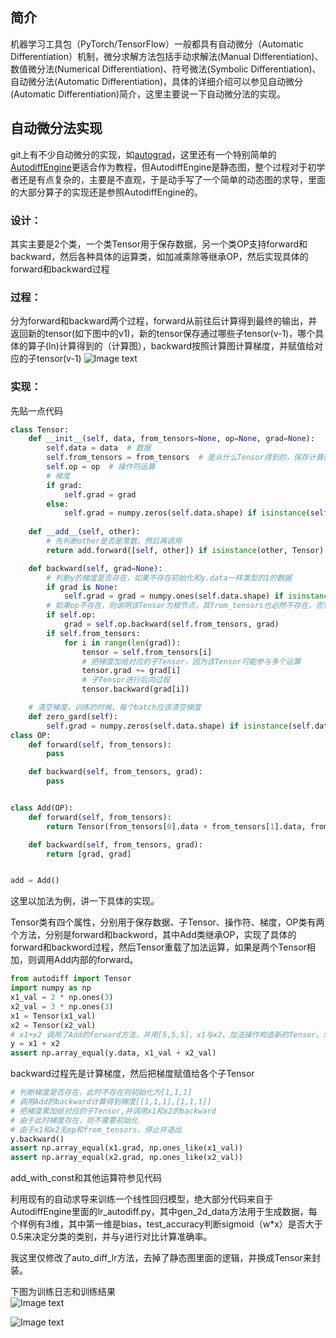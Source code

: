 ## 简介
机器学习工具包（PyTorch/TensorFlow）一般都具有自动微分（Automatic Differentiation）机制，微分求解方法包括手动求解法(Manual Differentiation)、数值微分法(Numerical Differentiation)、符号微法(Symbolic Differentiation)、自动微分法(Automatic Differentiation)，具体的详细介绍可以参见自动微分(Automatic Differentiation)简介，这里主要说一下自动微分法的实现。

## 自动微分法实现
git上有不少自动微分的实现，如[autograd](https://github.com/HIPS/autograd)，这里还有一个特别简单的[AutodiffEngine](https://github.com/mrcat2018/AutodiffEngine)更适合作为教程，但AutodiffEngine是静态图，整个过程对于初学者还是有点复杂的，主要是不直观，于是动手写了一个简单的动态图的求导，里面的大部分算子的实现还是参照AutodiffEngine的。

### 设计：
其实主要是2个类，一个类Tensor用于保存数据，另一个类OP支持forward和backward，然后各种具体的运算类，如加减乘除等继承OP，然后实现具体的forward和backward过程

### 过程：
分为forward和backward两个过程，forward从前往后计算得到最终的输出，并返回新的tensor(如下图中的v1)，新的tensor保存通过哪些子tensor(v-1)，哪个具体的算子(ln)计算得到的（计算图），backward按照计算图计算梯度，并赋值给对应的子tensor(v-1)
![Image text](https://github.com/tiandiweizun/autodiff/blob/master/img-folder/diff-process.jpg)

### 实现：

先贴一点代码
```python
class Tensor:
    def __init__(self, data, from_tensors=None, op=None, grad=None):
        self.data = data  # 数据
        self.from_tensors = from_tensors  # 是从什么Tensor得到的，保存计算图的历史
        self.op = op  # 操作符运算
        # 梯度
        if grad:
            self.grad = grad
        else:
            self.grad = numpy.zeros(self.data.shape) if isinstance(self.data, numpy.ndarray) else 0
    
    def __add__(self, other):
        # 先判断other是否是常数，然后再调用
        return add.forward([self, other]) if isinstance(other, Tensor) else add_with_const.forward([self, other])

    def backward(self, grad=None):
        # 判断y的梯度是否存在，如果不存在初始化和y.data一样类型的1的数据
        if grad is None:
            self.grad = grad = numpy.ones(self.data.shape) if isinstance(self.data, numpy.ndarray) else 1
        # 如果op不存在，则说明该Tensor为根节点，其from_tensors也必然不存在，否则计算梯度
        if self.op:
            grad = self.op.backward(self.from_tensors, grad)
        if self.from_tensors:
            for i in range(len(grad)):
                tensor = self.from_tensors[i]
                # 把梯度加给对应的子Tensor，因为该Tensor可能参与多个运算
                tensor.grad += grad[i]
                # 子Tensor进行后向过程
                tensor.backward(grad[i])

    # 清空梯度，训练的时候，每个batch应该清空梯度
    def zero_gard(self):
        self.grad = numpy.zeros(self.data.shape) if isinstance(self.data, numpy.ndarray) else 0
class OP:
    def forward(self, from_tensors):
        pass

    def backward(self, from_tensors, grad):
        pass


class Add(OP):
    def forward(self, from_tensors):
        return Tensor(from_tensors[0].data + from_tensors[1].data, from_tensors, self)

    def backward(self, from_tensors, grad):
        return [grad, grad]


add = Add()
```
这里以加法为例，讲一下具体的实现。

Tensor类有四个属性，分别用于保存数据、子Tensor、操作符、梯度，OP类有两个方法，分别是forward和backword，其中Add类继承OP，实现了具体的forward和backword过程，然后Tensor重载了加法运算，如果是两个Tensor相加，则调用Add内部的forward。

```python
from autodiff import Tensor
import numpy as np
x1_val = 2 * np.ones(3)
x2_val = 3 * np.ones(3)
x1 = Tensor(x1_val)
x2 = Tensor(x2_val)
# x1+x2 调用了Add的forward方法，并用[5,5,5]、x1与x2、加法操作构造新的Tensor，然后赋值给y
y = x1 + x2
assert np.array_equal(y.data, x1_val + x2_val)
```
backward过程先是计算梯度，然后把梯度赋值给各个子Tensor
```python
# 判断梯度是否存在，此时不存在则初始化为[1,1,1]
# 调用Add的backward计算得到梯度[[1,1,1],[1,1,1]]
# 把梯度累加给对应的子Tensor,并调用x1和x2的backward
# 由于此时梯度存在，则不需要初始化
# 由于x1和x2无op和from_tensors，停止并退出
y.backward()
assert np.array_equal(x1.grad, np.ones_like(x1_val))
assert np.array_equal(x2.grad, np.ones_like(x2_val))
```
add_with_const和其他运算符参见代码

利用现有的自动求导来训练一个线性回归模型，绝大部分代码来自于AutodiffEngine里面的lr_autodiff.py，其中gen_2d_data方法用于生成数据，每个样例有3维，其中第一维是bias，test_accuracy判断sigmoid（w*x）是否大于0.5来决定分类的类别，并与y进行对比计算准确率。

我这里仅修改了auto_diff_lr方法，去掉了静态图里面的逻辑，并换成Tensor来封装。

下图为训练日志和训练结果
</br>
![Image text](https://github.com/tiandiweizun/autodiff/blob/master/img-folder/train-log.jpg)

![Image text](https://github.com/tiandiweizun/autodiff/blob/master/img-folder/train-result.jpg)




